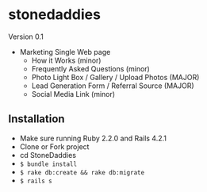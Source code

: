 # stonedaddies

Version 0.1
- Marketing Single Web page
  - How it Works (minor)
  - Frequently Asked Questions (minor)
  - Photo Light Box / Gallery / Upload Photos (MAJOR)
  - Lead Generation Form / Referral Source (MAJOR)
  - Social Media Link (minor)

## Installation ##

- Make sure running Ruby 2.2.0 and Rails 4.2.1
- Clone or Fork project
- cd StoneDaddies
- `$ bundle install`
- `$ rake db:create && rake db:migrate`
- `$ rails s`
